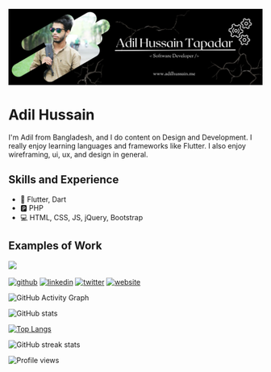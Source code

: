 ![Software Developer](https://github.com/itssadil/itssadil/blob/main/Adil%20Hussain%20Tapadar.png)

# Adil Hussain
I'm Adil from Bangladesh, and I do content on Design and Development. I really enjoy learning languages and frameworks like Flutter. I also enjoy wireframing, ui, ux, and design in general. 

## Skills and Experience
* 📱 Flutter, Dart
* 🅿 PHP
* 💻 HTML, CSS, JS, jQuery, Bootstrap

## Examples of Work
<img src="https://github.com/adriantwarog/adriantwarog/blob/master/covid19.gif" width="512" >


[<img src='https://cdn.jsdelivr.net/npm/simple-icons@3.0.1/icons/github.svg' alt='github' height='40'>](https://github.com/itssadil)  [<img src='https://cdn.jsdelivr.net/npm/simple-icons@3.0.1/icons/linkedin.svg' alt='linkedin' height='40'>](https://www.linkedin.com/in/itss-adil/)  [<img src='https://cdn.jsdelivr.net/npm/simple-icons@3.0.1/icons/twitter.svg' alt='twitter' height='40'>](https://twitter.com/itssAdil)  [<img src='https://cdn.jsdelivr.net/npm/simple-icons@3.0.1/icons/icloud.svg' alt='website' height='40'>](http://adilhussain.me)  


![GitHub Activity Graph](https://activity-graph.herokuapp.com/graph?username=itssadil)  

![GitHub stats](https://github-readme-stats.vercel.app/api?username=itssadil&show_icons=true)

[![Top Langs](https://github-readme-stats.vercel.app/api/top-langs/?username=itssadil)](https://github.com/anuraghazra/github-readme-stats)

![GitHub streak stats](https://github-readme-streak-stats.herokuapp.com/?user=itssadil)  

![Profile views](https://gpvc.arturio.dev/itssadil)  

